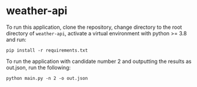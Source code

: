 # weather-api

To run this application, clone the repository, change directory to the root directory of `weather-api`, activate a virtual environment with python >= 3.8 and run:

``` 
pip install -r requirements.txt 
```

To run the application with candidate number 2 and outputting the results as out.json, run the following:

``` 
python main.py -n 2 -o out.json 
```

